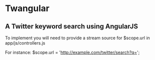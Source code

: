 # Twangular

## A Twitter keyword search using AngularJS

To implement you will need to provide a stream source for $scope.url in app/js/controllers.js

For instance: $scope.url = 'http://example.com/twitter/search?q=';